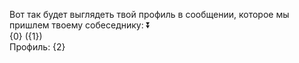Вот так будет выглядеть твой профиль в сообщении, которое мы пришлем твоему собеседнику:
⏬  
{0} ({1})  
Профиль: {2}
